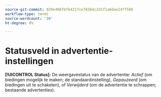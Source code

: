 ```yaml
---
source-git-commit: 029e406fbfb4217ce78364c2d1f1a6dae24ff588
workflow-type: tm+mt
source-wordcount: '30'
ht-degree: 0%

---
```

# Statusveld in advertentie-instellingen

**[!UICONTROL Status]:** De weergavestatus van de advertentie: *Actief* (om biedingen mogelijk te maken; de standaardinstelling), *Gepauzeerd* (om biedingen uit te schakelen), of *Verwijderd* (om de advertentie te schrappen; bestaande advertenties).
